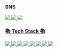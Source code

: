 <h3 class="heading-element" dir="auto"> SNS </h3>


<a href="https://www.instagram.com/jehoon2001/" target="_blank"><img src="https://img.shields.io/badge/SNS-556073?style={flat}&logo=instagram&logoColor=000000"/>
<a href="https://martlet.tistory.com/" target="_blank"><img src="https://img.shields.io/badge/BLOG-3d3d3d?style={flat}&logo=tistory&logoColor=000000"/>
<a href="https://mail.google.com/mail/?view=cm&fs=1&to=limjhoon8@gmail.com&su=SUBJECT&body=BODY&bcc=limjhoon8@gmail.com" target="_blank"><img src="https://img.shields.io/badge/Gmail-EA4335?style={flat}&logo=gmail&logoColor=000000"/>
<!--
**jehoonje/jehoonje** is a ✨ _special_ ✨ repository because its `README.md` (this file) appears on your GitHub profile.

Here are some ideas to get you started:

- 🔭 I’m currently working on ...
- 🌱 I’m currently learning ...
- 👯 I’m looking to collaborate on ...
- 🤔 I’m looking for help with ...
- 💬 Ask me about ...
- 📫 How to reach me: ...
- 😄 Pronouns: ...
- ⚡ Fun fact: ...
-->

<h3 class="heading-element" dir="auto">📚 Tech Stack 📚</h3>

<img src="https://img.shields.io/badge/JavaScript-F7DF1E?style={flat}&logo=javascript&logoColor=000000"/> <img src="https://img.shields.io/badge/HTML5-E34F26?style={flat}&logo=html5&logoColor=000000"/> <img src="https://img.shields.io/badge/CSS-1572B6?style={flat}&logo=css3&logoColor=000000"/> <img src="https://img.shields.io/badge/React-61DAFB?style={flat}&logo=react&logoColor=000000"/> <img src="https://img.shields.io/badge/SpringBoot-6DB33F?style={flat}&logo=springboot&logoColor=000000"/>
 <img src="https://img.shields.io/badge/MySQL-4479A1?style={flat}&logo=mysql&logoColor=000000"/> <img src="https://img.shields.io/badge/VScode-007ACC?style={flat}&logo=visualstudiocode&logoColor=000000"/> <img src="https://img.shields.io/badge/Eclipse-f26033?style={flat}&logo=eclipseide&logoColor=000000"/>
